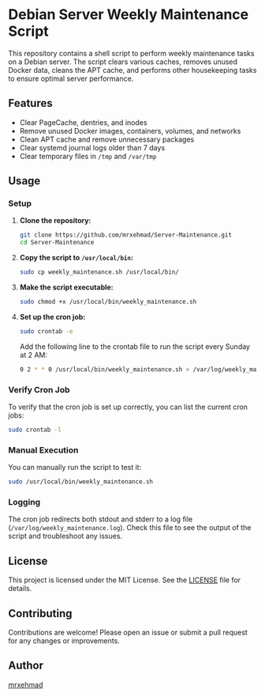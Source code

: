 # Debian Server Weekly Maintenance Script

This repository contains a shell script to perform weekly maintenance tasks on a Debian server. The script clears various caches, removes unused Docker data, cleans the APT cache, and performs other housekeeping tasks to ensure optimal server performance.

## Features

- Clear PageCache, dentries, and inodes
- Remove unused Docker images, containers, volumes, and networks
- Clean APT cache and remove unnecessary packages
- Clear systemd journal logs older than 7 days
- Clear temporary files in `/tmp` and `/var/tmp`

## Usage

### Setup

1. **Clone the repository:**
   ```bash
   git clone https://github.com/mrxehmad/Server-Maintenance.git
   cd Server-Maintenance
   ```

2. **Copy the script to `/usr/local/bin`:**
   ```bash
   sudo cp weekly_maintenance.sh /usr/local/bin/
   ```

3. **Make the script executable:**
   ```bash
   sudo chmod +x /usr/local/bin/weekly_maintenance.sh
   ```

4. **Set up the cron job:**
   ```bash
   sudo crontab -e
   ```

   Add the following line to the crontab file to run the script every Sunday at 2 AM:
   ```bash
   0 2 * * 0 /usr/local/bin/weekly_maintenance.sh > /var/log/weekly_maintenance.log 2>&1
   ```


### Verify Cron Job

To verify that the cron job is set up correctly, you can list the current cron jobs:

```bash
sudo crontab -l
```

### Manual Execution

You can manually run the script to test it:

```bash
sudo /usr/local/bin/weekly_maintenance.sh
```

### Logging

The cron job redirects both stdout and stderr to a log file (`/var/log/weekly_maintenance.log`). Check this file to see the output of the script and troubleshoot any issues.

## License

This project is licensed under the MIT License. See the [LICENSE](LICENSE) file for details.

## Contributing

Contributions are welcome! Please open an issue or submit a pull request for any changes or improvements.

## Author

[mrxehmad](https://github.com/mrxehmad)
